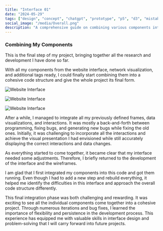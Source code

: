 ```yaml
---
title: "Interface 01"
date: "2024-05-29"
tags: ["design", "concept", "chatgpt", "prototype", "p5", "d3", "mistakes", "share"]
social_image: "/media/Overall.png"
description: "A comprehensive guide on combining various components into a cohesive website, addressing challenges in interface design, visual layers, and data dimensions."
---
```


### Combining My Components

This is the final step of my project, bringing together all the research and development I have done so far.

With all my components from the website interface, network visualization, and additional tags ready, I could finally start combining them into a cohesive code structure and give the whole project its final form.

![Website Interface](/media/CFC/webseite1.png)

![Website Interface](/media/CFC/webseite3.png)

![Website Interface](/media/CFC/webseite4.png)

After a while, I managed to integrate all my previously defined frames, data visualizations, and interactions. It was mostly a back-and-forth between programming, fixing bugs, and generating new bugs while fixing the old ones. Initially, it was challenging to incorporate all the interactions and achieve the visual presentation I had envisioned while still accurately displaying the correct interactions and data changes.

As everything started to come together, it became clear that my interface needed some adjustments. Therefore, I briefly returned to the development of the interface and the wireframes.

I am glad that I first integrated my components into this code and got them running. Even though I had to add a new step and rebuild everything, it helped me identify the difficulties in this interface and approach the overall code structure differently.

This final integration phase was both challenging and rewarding. It was exciting to see all the individual components come together into a cohesive project. Through numerous iterations and bug fixes, I learned the importance of flexibility and persistence in the development process. This experience has equipped me with valuable skills in interface design and problem-solving that I will carry forward into future projects.
